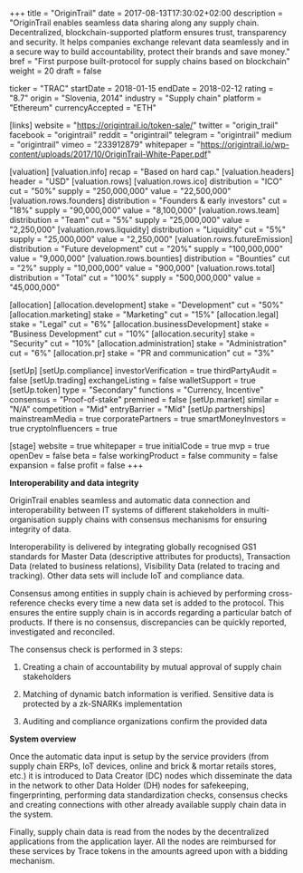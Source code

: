 +++
title = "OriginTrail"
date = 2017-08-13T17:30:02+02:00
description = "OriginTrail enables seamless data sharing along any supply chain. Decentralized, blockchain-supported platform ensures trust, transparency and security. It helps companies exchange relevant data seamlessly and in a secure way to build accountability, protect their brands and save money."
bref = "First purpose built-protocol for supply chains based on blockchain"
weight = 20
draft = false

ticker = "TRAC"
startDate = 2018-01-15
endDate = 2018-02-12
rating = "8.7"
origin = "Slovenia, 2014"
industry = "Supply chain"
platform = "Ethereum"
currencyAccepted = "ETH"

[links]
  website = "https://origintrail.io/token-sale/"
  twitter = "origin_trail"
  facebook = "origintrail"
  reddit = "origintrail"
  telegram = "origintrail"
  medium = "origintrail"
  vimeo = "233912879"
  whitepaper = "https://origintrail.io/wp-content/uploads/2017/10/OriginTrail-White-Paper.pdf"

[valuation]
  [valuation.info]
    recap = "Based on hard cap."
  [valuation.headers]
    header = "USD"
  [valuation.rows]
    [valuation.rows.ico]
      distribution = "ICO"
      cut = "50%"
      supply = "250,000,000"
      value = "22,500,000"
    [valuation.rows.founders]
      distribution = "Founders & early investors"
      cut = "18%"
      supply = "90,000,000"
      value = "8,100,000"
    [valuation.rows.team]
      distribution = "Team"
      cut = "5%"
      supply = "25,000,000"
      value = "2,250,000"
    [valuation.rows.liquidity]
      distribution = "Liquidity"
      cut = "5%"
      supply = "25,000,000"
      value = "2,250,000"
    [valuation.rows.futureEmission]
      distribution = "Future development"
      cut = "20%"
      supply = "100,000,000"
      value = "9,000,000"
    [valuation.rows.bounties]
      distribution = "Bounties"
      cut = "2%"
      supply = "10,000,000"
      value = "900,000"
    [valuation.rows.total]
      distribution = "Total"
      cut = "100%"
      supply = "500,000,000"
      value = "45,000,000"

[allocation]
  [allocation.development]
    stake = "Development"
    cut = "50%"
  [allocation.marketing]
    stake = "Marketing"
    cut = "15%"
  [allocation.legal]
    stake = "Legal"
    cut = "6%"
  [allocation.businessDevelopment]
    stake = "Business Development"
    cut = "10%"
  [allocation.security]
    stake = "Security"
    cut = "10%"
  [allocation.administration]
    stake = "Administration"
    cut = "6%"
  [allocation.pr]
    stake = "PR and communication"
    cut = "3%"


[setUp]
  [setUp.compliance]
    investorVerification = true
    thirdPartyAudit = false
  [setUp.trading]
    exchangeListing = false
    walletSupport = true
  [setUp.token]
    type = "Secondary"
    functions = "Currency, Incentive"
    consensus = "Proof-of-stake"
    premined = false
  [setUp.market]
    similar = "N/A"
    competition = "Mid"
    entryBarrier = "Mid"
  [setUp.partnerships]
    mainstreamMedia = true
    corporatePartners = true
    smartMoneyInvestors = true
    cryptoInfluencers = true

[stage]
  website = true
  whitepaper = true
  initialCode = true
  mvp = true
  openDev = false
  beta = false
  workingProduct = false
  community = false
  expansion = false
  profit = false
+++


**Interoperability and data integrity**

OriginTrail enables seamless and automatic data connection and
interoperability between IT systems of different stakeholders in
multi-organisation supply chains with consensus mechanisms for
ensuring integrity of data.  

Interoperability is delivered by integrating globally recognised
GS1 standards for Master Data (descriptive attributes for
products), Transaction Data (related to business relations),
Visibility Data (related to tracing and tracking). Other data sets will
include IoT and compliance data.  

Consensus among entities in supply chain is achieved by
performing cross-reference checks every time a new data set is
added to the protocol. This ensures the entire supply chain is in
accords regarding a particular batch of products. If there is no
consensus, discrepancies can be quickly reported, investigated
and reconciled.  

The consensus check is performed in 3 steps:

1. Creating a chain of accountability by mutual approval of supply chain stakeholders

2. Matching of dynamic batch information is verified. Sensitive data is protected by a zk-SNARKs implementation

3. Auditing and compliance organizations confirm the
provided data

**System overview**

Once the automatic data input is setup by the service providers
(from supply chain ERPs, IoT devices, online and brick & mortar
retails stores, etc.) it is introduced to Data Creator (DC) nodes
which disseminate the data in the network to other Data Holder
(DH) nodes for safekeeping, fingerprinting, performing data
standardization checks, consensus checks and creating
connections with other already available supply chain data in the
system.  

Finally, supply chain data is read from the nodes by the
decentralized applications from the application layer. All the nodes
are reimbursed for these services by Trace tokens in the amounts
agreed upon with a bidding mechanism.

